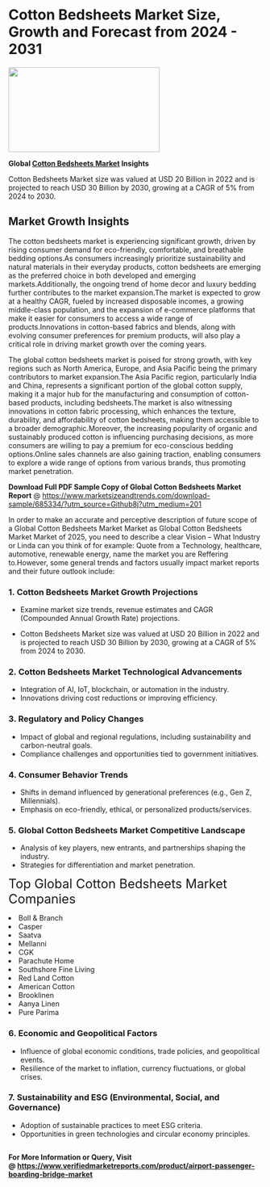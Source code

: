 <H1>Cotton Bedsheets Market Size, Growth and Forecast from 2024 - 2031</H1><img class="aligncenter size-medium wp-image-584254" src="https://thirdeyenews.in/wp-content/uploads/2024/09/Global-Market-Research-300x168.jpeg" alt="" width="300" height="168" /><p><strong>Global&nbsp;<a href="https://www.marketsizeandtrends.com/download-sample/685334/?utm_source=Github8j?utm_medium=201">Cotton Bedsheets Market</a> Insights</strong></p><p>Cotton Bedsheets Market size was valued at USD 20 Billion in 2022 and is projected to reach USD 30 Billion by 2030, growing at a CAGR of 5% from 2024 to 2030.</p><p><h2>Market Growth Insights</h2> <p>The cotton bedsheets market is experiencing significant growth, driven by rising consumer demand for eco-friendly, comfortable, and breathable bedding options.As consumers increasingly prioritize sustainability and natural materials in their everyday products, cotton bedsheets are emerging as the preferred choice in both developed and emerging markets.Additionally, the ongoing trend of home decor and luxury bedding further contributes to the market expansion.The market is expected to grow at a healthy CAGR, fueled by increased disposable incomes, a growing middle-class population, and the expansion of e-commerce platforms that make it easier for consumers to access a wide range of products.Innovations in cotton-based fabrics and blends, along with evolving consumer preferences for premium products, will also play a critical role in driving market growth over the coming years.</p> <p>The global cotton bedsheets market is poised for strong growth, with key regions such as North America, Europe, and Asia Pacific being the primary contributors to market expansion.The Asia Pacific region, particularly India and China, represents a significant portion of the global cotton supply, making it a major hub for the manufacturing and consumption of cotton-based products, including bedsheets.The market is also witnessing innovations in cotton fabric processing, which enhances the texture, durability, and affordability of cotton bedsheets, making them accessible to a broader demographic.Moreover, the increasing popularity of organic and sustainably produced cotton is influencing purchasing decisions, as more consumers are willing to pay a premium for eco-conscious bedding options.Online sales channels are also gaining traction, enabling consumers to explore a wide range of options from various brands, thus promoting market penetration.<p><span class=""><strong>Download Full PDF Sample Copy of Global Cotton Bedsheets Market Report</strong> @ <a href="https://www.marketsizeandtrends.com/download-sample/685334/?utm_source=Github8j?utm_medium=201" target="_blank">https://www.marketsizeandtrends.com/download-sample/685334/?utm_source=Github8j?utm_medium=201</a></span></p><p>In order to make an accurate and perceptive description of future scope of a Global&nbsp;Cotton Bedsheets Market Market as Global&nbsp;Cotton Bedsheets Market Market of 2025, you need to describe a clear Vision &ndash; What Industry or Linda can you think of for example: Quote from a Technology, healthcare, automotive, renewable energy, name the market you are Reffering to.However, some general trends and factors usually impact market reports and their future outlook include:</p><h3>1.&nbsp;<strong>Cotton Bedsheets Market Growth Projections</strong></h3><ul><li>Examine market size trends, revenue estimates and CAGR (Compounded Annual Growth Rate) projections.</li><li><p>Cotton Bedsheets Market size was valued at USD 20 Billion in 2022 and is projected to reach USD 30 Billion by 2030, growing at a CAGR of 5% from 2024 to 2030.</p></li></ul><h3>2.&nbsp;<strong>Cotton Bedsheets Market Technological Advancements</strong></h3><ul><li>Integration of AI, IoT, blockchain, or automation in the industry.</li><li>Innovations driving cost reductions or improving efficiency.</li></ul><h3>3.&nbsp;<strong>Regulatory and Policy Changes</strong></h3><ul><li>Impact of global and regional regulations, including sustainability and carbon-neutral goals.</li><li>Compliance challenges and opportunities tied to government initiatives.</li></ul><h3>4.&nbsp;<strong>Consumer Behavior Trends</strong></h3><ul><li>Shifts in demand influenced by generational preferences (e.g., Gen Z, Millennials).</li><li>Emphasis on eco-friendly, ethical, or personalized products/services.</li></ul><h3>5.&nbsp;<strong>Global Cotton Bedsheets Market Competitive Landscape</strong></h3><ul><li>Analysis of key players, new entrants, and partnerships shaping the industry.</li><li>Strategies for differentiation and market penetration.</li></ul><p data-pm-slice="1 1 []"><span style="color: inherit; font-family: inherit; font-size: 25px;">Top Global Cotton Bedsheets Market Companies</span></p><div class="" data-test-id=""><p><li>Boll & Branch</li><li> Casper</li><li> Saatva</li><li> Mellanni</li><li> CGK</li><li> Parachute Home</li><li> Southshore Fine Living</li><li> Red Land Cotton</li><li> American Cotton</li><li> Brooklinen</li><li> Aanya Linen</li><li> Pure Parima</li></p></div><h3>6.&nbsp;<strong>Economic and Geopolitical Factors</strong></h3><ul><li>Influence of global economic conditions, trade policies, and geopolitical events.</li><li>Resilience of the market to inflation, currency fluctuations, or global crises.</li></ul><h3>7.&nbsp;<strong>Sustainability and ESG (Environmental, Social, and Governance)</strong></h3><ul><li>Adoption of sustainable practices to meet ESG criteria.</li><li>Opportunities in green technologies and circular economy principles.</li></ul><h2><strong style="font-size: 14px;">For More Information or Query, Visit @&nbsp;</strong><a style="background-color: #ffffff; font-size: 14px;" href="https://www.marketsizeandtrends.com/report/cotton-bedsheets-market/" target="_blank">https://www.verifiedmarketreports.com/product/airport-passenger-boarding-bridge-market</a></h2>